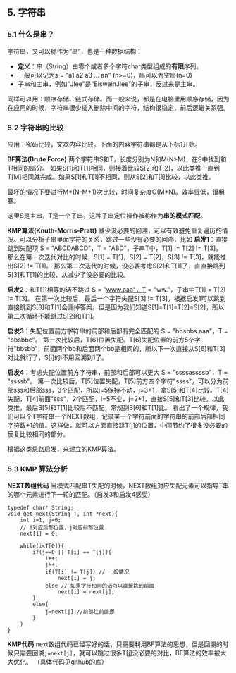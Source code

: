 ﻿## 5. 字符串
### 5.1 什么是串？
字符串，又可以称作为“串”，也是一种数据结构：
- **定义**：串（String）由零个或者多个字符char类型组成的**有限**序列。
- 一般可以记为s = "a1 a2 a3 ... an" (n>=0)，串可以为空串(n=0)
- 子串和主串，例如"Jlee"是"EisweinJlee"的子串，反过来是主串。

同样可以用：顺序存储、链式存储。而一般来说，都是在电脑里用顺序存储，因为在应用的时候，字符串很少插入删除中间的字符，结构很稳定，前后逻辑关系强。

### 5.2 字符串的比较
应用：密码比较，文本内容比较。下面的内容字符串都是从下标1开始。

**BF算法(Brute Force)**
两个字符串S和T，长度分别为N和M(N>M)，在S中找到和T相同的部分。
如果S[1]和T[1]相同，则接着比较S[2]和T[2]，以此类推一直到T[M]相同就完成。如果S[1]和T[1]不相同，则从S[2]和T[1]比较，以此类推。

最坏的情况下要进行M*(N-M+1)次比较，时间复杂度O(M*N)。效率很低，很粗暴。

这里S是主串，T是一个子串，这种子串定位操作被称作为**串的模式匹配**。

**KMP算法(Knuth-Morris-Pratt)**
减少没必要的回溯，可以有效避免重复遍历的情况。可以分析子串里面字符的关系，跳过一些没有必要的回溯，比如
**启发1**：直接跳到失配项
S = "ABCDABCD"，T = "ABD"，子串T中，T[1] != T[2] != T[3]。
那么在第一次迭代对比的时候，S[1] = T[1]，S[2] = T[2]，S[3] != T[3]，就能推出S[2] != T[1]。
那么第二次迭代的时候，没必要考虑S[2]和T[1]了，直直接跳到S[3]和T[1]的比较，从减少了没必要的比较。

**启发2**：和T[1]相等的话不跳过
S = "www.aaa"，T = "ww."，子串中T[1] = T[2] != T[3]。
在第一次比较后，最后一个字符失配S[3] != T[3]，根据启发1可以跳到直接跳到S[3]和T[1]会漏掉答案。但是因为我们知道S[1]=T[1]=T[2]=S[2]，所以第二次循环不能跳过S[2]和T[1]。

**启发3**：失配位置前方字符串的前部和后部有完全匹配的
S = "bbsbbs.aaa"，T = "bbsbbc"。
第一次比较后，T[6]位置失配。T[6]失配位置的前方5个字符"bbsbb"，前面两个bb和后面两个bb是相同的，所以下一次直接从S[6]和T[3]对比就行了，S[i]的i不用回溯到1了。

**启发4**：考虑失配位置前方字符串，前部和后部可以更大
S = "ssssassssb"，T = "ssssb"。
第一次比较后，T[5]位置失配，T[5]前方四个字符"ssss"，可以分为前部sss和后部sss，3个匹配，所以i=5保持不动，j=3+1，拿S[5]和T[4]比较。T[4]失配，T[4]前面"sss"，2个匹配，i=5不变，j=2+1，直接S[5]和T[3]比较。以此类推，最后S[5]和T[1]比较后不匹配，常规到S[6]和T[1]比。
看出了一个规律，我们可以个T字符串一个NEXT数组，记录某一个字符前面的字符串的前部后部相同字符数+1的值。这样做，就可以方面直接跳T[j]的位置，中间节约了很多没必要的反复比较相同的部分。

根据这类思路启发，来建立的KMP算法。

### 5.3 KMP 算法分析
**NEXT数组代码**
当模式匹配串T失配的时候，NEXT数组对应失配元素可以指导T串的哪个元素进行下一轮的匹配。（启发3和启发4感受）

    typedef char* String;
    void get_next(String T, int *next){
	    int i=1, j=0; 
	    // i对应后部位置，j对应前部位置
	    next[1] = 0;
	    
	    while(i<T[0]){
		    if(j==0 || T[i] == T[j]){
			    i++;
			    j++;
			    if(T[i] != T[j]) // 一般情况
				    next[i] = j;
				else // 如果字符相同的话可以直接跳到前面
					next[i] = next[j];
			}
			else{
				j=next[j];//前部往前面挪
			}
		}
	}

**KMP代码**
next数组代码已经写好的话，只需要利用BF算法的思想，但是回溯的时候只需要回溯`j=next[j]`，就可以跳过很多T[j]没必要的对比，BF算法的效率被大大优化。
（具体代码见github的库）


